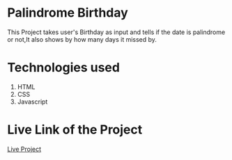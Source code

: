 <h1>Palindrome Birthday</h1>
This Project takes user's Birthday as input and tells if the date is palindrome or not,It also shows by how many days it missed by.
<h1>Technologies used</h1>
<ol>
<li>HTML</li>
<li>CSS</li>
<li>Javascript</li>
</ol>
<h1>Live Link of the Project</h1>
<a href = "https://palindrome-birthdayjs.netlify.app/" target = "_blank">Live Project</a>
